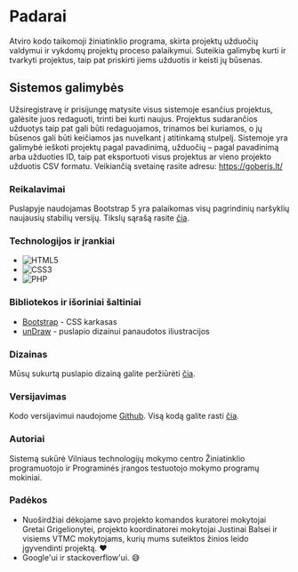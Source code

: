 # Padarai

Atviro kodo taikomoji žiniatinklio programa, skirta projektų užduočių valdymui ir vykdomų projektų proceso palaikymui. Suteikia galimybę kurti ir tvarkyti projektus, taip pat priskirti jiems užduotis ir keisti jų būsenas.

## Sistemos galimybės

Užsiregistravę ir prisijungę matysite visus sistemoje esančius projektus, galėsite juos redaguoti, trinti bei kurti naujus. Projektus sudarančios užduotys taip pat gali būti redaguojamos, trinamos bei kuriamos, o jų būsenos gali būti keičiamos jas nuvelkant į atitinkamą stulpelį. Sistemoje yra galimybė ieškoti projektų pagal pavadinimą, užduočių – pagal pavadinimą arba užduoties ID, taip pat eksportuoti visus projektus ar vieno projekto užduotis CSV formatu. Veikiančią svetainę rasite adresu: https://goberis.lt/

### Reikalavimai

Puslapyje naudojamas Bootstrap 5 yra palaikomas visų pagrindinių naršyklių naujausių stabilių versijų. Tikslų sąrašą rasite [čia](https://github.com/twbs/bootstrap/blob/v5.0.0-beta3/.browserslistrc).

### Technologijos ir įrankiai

* <img alt="HTML5" src="https://img.shields.io/badge/html5-%23E34F26.svg?style=for-the-badge&logo=html5&logoColor=white"/>
* <img alt="CSS3" src="https://img.shields.io/badge/css3-%231572B6.svg?style=for-the-badge&logo=css3&logoColor=white"/>
* ![PHP](https://img.shields.io/badge/php-%23777BB4.svg?style=for-the-badge&logo=php&logoColor=white)

### Bibliotekos ir išoriniai šaltiniai

* [Bootstrap](https://getbootstrap.com/) - CSS karkasas
* [unDraw](https://undraw.co/) - puslapio dizainui panaudotos iliustracijos

### Dizainas

Mūsų sukurtą puslapio dizainą galite peržiūrėti [čia](https://www.figma.com/file/yfUlegXpOe7LQ8seCnOVP8/Bootstrap-UI-Kit-(Community)?node-id=2%3A881).

### Versijavimas

Kodo versijavimui naudojome [Github](https://github.com/). Visą kodą galite rasti [čia](https://github.com/xeffire/PUVP).

### Autoriai

Sistemą sukūrė Vilniaus technologijų mokymo centro Žiniatinklio programuotojo ir Programinės įrangos testuotojo mokymo programų mokiniai.

### Padėkos

* Nuoširdžiai dėkojame savo projekto komandos kuratorei mokytojai Gretai Grigelionytei, projekto koordinatorei mokytojai Justinai Balsei ir visiems VTMC mokytojams, kurių mums suteiktos žinios leido įgyvendinti projektą. :heart:
* Google'ui ir stackoverflow'ui. :sweat_smile:
